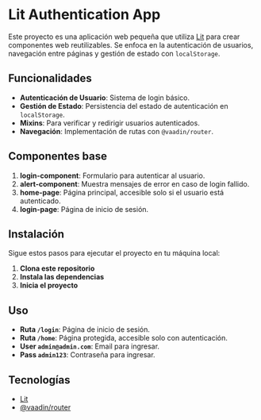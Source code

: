 # Lit Authentication App

Este proyecto es una aplicación web pequeña que utiliza [Lit](https://lit.dev) para crear componentes web reutilizables. Se enfoca en la autenticación de usuarios, navegación entre páginas y gestión de estado con `localStorage`.

## Funcionalidades

- **Autenticación de Usuario**: Sistema de login básico.
- **Gestión de Estado**: Persistencia del estado de autenticación en `localStorage`.
- **Mixins**: Para verificar y redirigir usuarios autenticados.
- **Navegación**: Implementación de rutas con `@vaadin/router`.

## Componentes base

1. **login-component**: Formulario para autenticar al usuario.
2. **alert-component**: Muestra mensajes de error en caso de login fallido.
3. **home-page**: Página principal, accesible solo si el usuario está autenticado.
4. **login-page**: Página de inicio de sesión.

## Instalación

Sigue estos pasos para ejecutar el proyecto en tu máquina local:

1. **Clona este repositorio**
2. **Instala las dependencias**
3. **Inicia el proyecto**

## Uso

- **Ruta `/login`**: Página de inicio de sesión.
- **Ruta `/home`**: Página protegida, accesible solo con autenticación.
- **User `admin@admin.com`**: Email para ingresar.
- **Pass `admin123`**: Contraseña para ingresar.

## Tecnologías

- [Lit](https://lit.dev)
- [@vaadin/router](https://github.com/vaadin/router)
